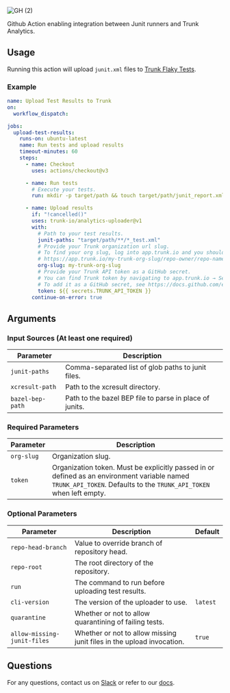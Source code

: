 ![GH (2)](https://github.com/trunk-io/analytics-uploader/assets/1265982/5475373b-937c-4455-bcde-5629d51c9f95)

Github Action enabling integration between Junit runners and Trunk Analytics.

## Usage

Running this action will upload `junit.xml` files to [Trunk Flaky Tests](https://docs.trunk.io/flaky-tests).

### Example

```yaml
name: Upload Test Results to Trunk
on:
  workflow_dispatch:

jobs:
  upload-test-results:
    runs-on: ubuntu-latest
    name: Run tests and upload results
    timeout-minutes: 60
    steps:
      - name: Checkout
        uses: actions/checkout@v3

      - name: Run tests
        # Execute your tests.
        run: mkdir -p target/path && touch target/path/junit_report.xml

      - name: Upload results
        if: "!cancelled()"
        uses: trunk-io/analytics-uploader@v1
        with:
          # Path to your test results.
          junit-paths: "target/path/**/*_test.xml"
          # Provide your Trunk organization url slug.
          # To find your org slug, log into app.trunk.io and you should be redirected to a URL like:
          # https://app.trunk.io/my-trunk-org-slug/repo-owner/repo-name/ci-analytics
          org-slug: my-trunk-org-slug
          # Provide your Trunk API token as a GitHub secret.
          # You can find Trunk token by navigating to app.trunk.io → Settings → Manage Organization → Organization API Token → View.
          # To add it as a GitHub secret, see https://docs.github.com/en/actions/security-guides/using-secrets-in-github-actions.
          token: ${{ secrets.TRUNK_API_TOKEN }}
        continue-on-error: true
```

## Arguments

### Input Sources (At least one required)

| Parameter        | Description                                             |
| ---------------- | ------------------------------------------------------- |
| `junit-paths`    | Comma-separated list of glob paths to junit files.      |
| `xcresult-path`  | Path to the xcresult directory.                         |
| `bazel-bep-path` | Path to the bazel BEP file to parse in place of junits. |

### Required Parameters

| Parameter  | Description                                                                                                                                                        |
| ---------- | ------------------------------------------------------------------------------------------------------------------------------------------------------------------ |
| `org-slug` | Organization slug.                                                                                                                                                 |
| `token`    | Organization token. Must be explicitly passed in or defined as an environment variable named `TRUNK_API_TOKEN`. Defaults to the `TRUNK_API_TOKEN` when left empty. |

### Optional Parameters

| Parameter                   | Description                                                           | Default  |
| --------------------------- | --------------------------------------------------------------------- | -------- |
| `repo-head-branch`          | Value to override branch of repository head.                          |          |
| `repo-root`                 | The root directory of the repository.                                 |          |
| `run`                       | The command to run before uploading test results.                     |          |
| `cli-version`               | The version of the uploader to use.                                   | `latest` |
| `quarantine`                | Whether or not to allow quarantining of failing tests.                |          |
| `allow-missing-junit-files` | Whether or not to allow missing junit files in the upload invocation. | `true`   |

## Questions

For any questions, contact us on [Slack](https://slack.trunk.io/) or refer to our [docs](https://docs.trunk.io/flaky-tests/get-started).
